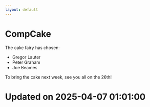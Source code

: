 ```yaml
---
layout: default
---
```


#  CompCake

The cake fairy has chosen:
  -  Gregor Lauter
  -  Peter Graham
  -  Joe Beames

To bring the cake next week, see you all on the 26th!


# Updated on 2025-04-07 01:01:00
